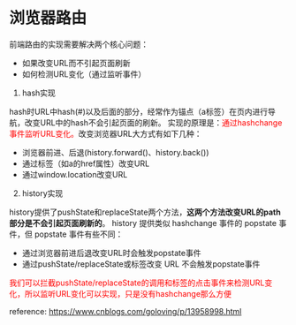# 浏览器路由

前端路由的实现需要解决两个核心问题：
- 如果改变URL而不引起页面刷新
- 如何检测URL变化（通过监听事件）

1. hash实现

hash时URL中hash(#)以及后面的部分，经常作为锚点（a标签）在页内进行导航，改变URL中的hash不会引起页面的刷新。
实现的原理是：<font color='red'>通过hashchange事件监听URL变化。</font>改变浏览器URL大方式有如下几种：

- 浏览器前进、后退(history.forward()、history.back())
- 通过标签（如a的href属性）改变URL
- 通过window.location改变URL

2. history实现

history提供了pushState和replaceState两个方法，**这两个方法改变URL的path部分是不会引起页面刷新的**。
history 提供类似 hashchange 事件的 popstate 事件，但 popstate 事件有些不同：
　　
- 通过浏览器前进后退改变URL时会触发popstate事件
- 通过pushState/replaceState或标签改变 URL 不会触发popstate事件

<font color='red'>我们可以拦截pushState/replaceState的调用和标签的点击事件来检测URL变化，所以监听URL变化可以实现，只是没有hashchange那么方便</font>

reference: https://www.cnblogs.com/goloving/p/13958998.html
